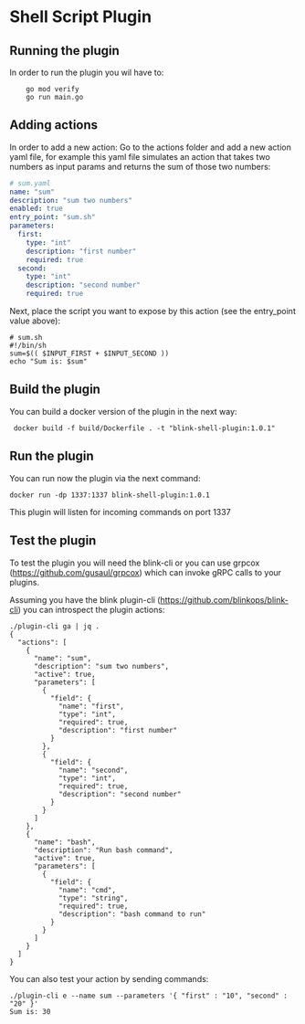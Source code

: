 # Shell Script Plugin

## Running the plugin
In order to run the plugin you wil have to:
```
    go mod verify
    go run main.go
```

## Adding actions
In order to add a new action:
Go to the actions folder and add a new action yaml file, for example this yaml file simulates
an action that takes two numbers as input params and returns the sum of those two numbers:
``` yaml
# sum.yaml
name: "sum"
description: "sum two numbers"
enabled: true
entry_point: "sum.sh"
parameters:
  first:
    type: "int"
    description: "first number"
    required: true
  second:
    type: "int"
    description: "second number"
    required: true
```

Next, place the script you want to expose by this action (see the entry_point value above):

```shell
# sum.sh
#!/bin/sh
sum=$(( $INPUT_FIRST + $INPUT_SECOND ))
echo "Sum is: $sum"
```

## Build the plugin
You can build a docker version of the plugin in the next way:
```shell
 docker build -f build/Dockerfile . -t "blink-shell-plugin:1.0.1"  
```

## Run the plugin
You can run now the plugin via the next command:
```shell
docker run -dp 1337:1337 blink-shell-plugin:1.0.1
```
This plugin will listen for incoming commands on port 1337

## Test the plugin
To test the plugin you will need the blink-cli or you can use grpcox (https://github.com/gusaul/grpcox)
which can invoke gRPC calls to your plugins.

Assuming you have the blink plugin-cli (https://github.com/blinkops/blink-cli) you can introspect the plugin actions:
```shell
./plugin-cli ga | jq .
{
  "actions": [
    {
      "name": "sum",
      "description": "sum two numbers",
      "active": true,
      "parameters": [
        {
          "field": {
            "name": "first",
            "type": "int",
            "required": true,
            "description": "first number"
          }
        },
        {
          "field": {
            "name": "second",
            "type": "int",
            "required": true,
            "description": "second number"
          }
        }
      ]
    },
    {
      "name": "bash",
      "description": "Run bash command",
      "active": true,
      "parameters": [
        {
          "field": {
            "name": "cmd",
            "type": "string",
            "required": true,
            "description": "bash command to run"
          }
        }
      ]
    }
  ]
}
```

You can also test your action by sending commands:
```shell
./plugin-cli e --name sum --parameters '{ "first" : "10", "second" : "20" }'
Sum is: 30
```